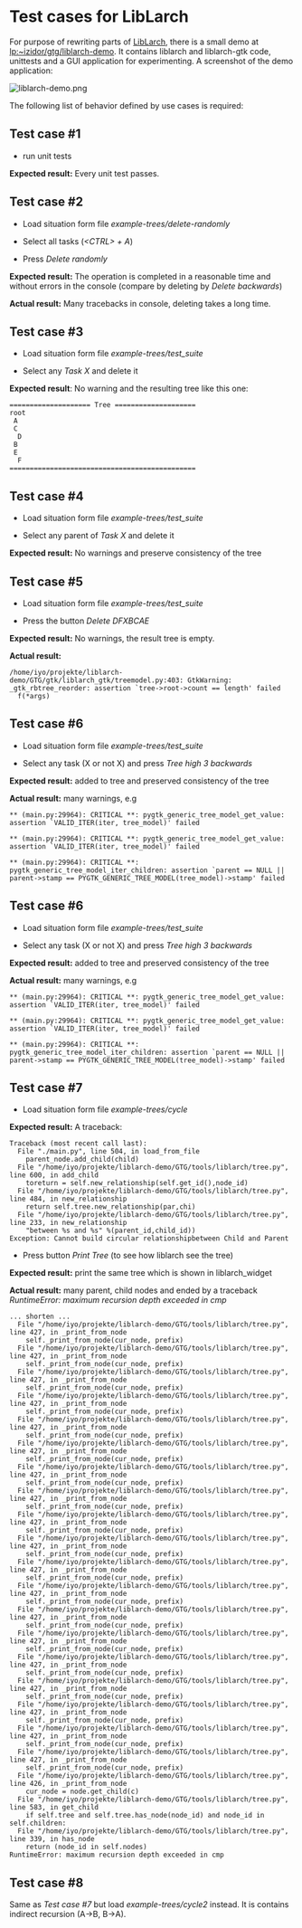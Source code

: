 # Test cases for LibLarch

For purpose of rewriting parts of [LibLarch](index), there is a
small demo at
[lp:~izidor/gtg/liblarch-demo](https://code.launchpad.net/~izidor/gtg/liblarch-demo).
It contains liblarch and liblarch-gtk code, unittests and a GUI
application for experimenting. A screenshot of the demo application:

![liblarch-demo.png](/Projects/liblarch/testcases?action=AttachFile&do=get&target=liblarch-demo.png "liblarch-demo.png")

The following list of behavior defined by use cases is required:

## Test case #1

-   run unit tests

**Expected result:** Every unit test passes.

## Test case #2

-   Load situation form file *example-trees/delete-randomly*

-   Select all tasks (*\<CTRL> + A*)

-   Press *Delete randomly*

**Expected result:** The operation is completed in a reasonable time and
without errors in the console (compare by deleting by *Delete
backwards*)

**Actual result:** Many tracebacks in console, deleting takes a long
time.

## Test case #3

-   Load situation form file *example-trees/test_suite*

-   Select any *Task X* and delete it

**Expected result**: No warning and the resulting tree like this one:

    ==================== Tree ====================
    root
     A
     C
      D
     B
     E
      F
    ==============================================

## Test case #4

-   Load situation form file *example-trees/test_suite*

-   Select any parent of *Task X* and delete it

**Expected result:** No warnings and preserve consistency of the tree

## Test case #5

-   Load situation form file *example-trees/test_suite*

-   Press the button *Delete DFXBCAE*

**Expected result:** No warnings, the result tree is empty.

**Actual result:**

    /home/iyo/projekte/liblarch-demo/GTG/gtk/liblarch_gtk/treemodel.py:403: GtkWarning: _gtk_rbtree_reorder: assertion `tree->root->count == length' failed 
      f(*args)

## Test case #6

-   Load situation form file *example-trees/test_suite*

-   Select any task (X or not X) and press *Tree high 3 backwards*

**Expected result:** added to tree and preserved consistency of the tree

**Actual result:** many warnings, e.g

    ** (main.py:29964): CRITICAL **: pygtk_generic_tree_model_get_value: assertion `VALID_ITER(iter, tree_model)' failed

    ** (main.py:29964): CRITICAL **: pygtk_generic_tree_model_get_value: assertion `VALID_ITER(iter, tree_model)' failed

    ** (main.py:29964): CRITICAL **: pygtk_generic_tree_model_iter_children: assertion `parent == NULL || parent->stamp == PYGTK_GENERIC_TREE_MODEL(tree_model)->stamp' failed

## Test case #6

-   Load situation form file *example-trees/test_suite*

-   Select any task (X or not X) and press *Tree high 3 backwards*

**Expected result:** added to tree and preserved consistency of the tree

**Actual result:** many warnings, e.g

    ** (main.py:29964): CRITICAL **: pygtk_generic_tree_model_get_value: assertion `VALID_ITER(iter, tree_model)' failed

    ** (main.py:29964): CRITICAL **: pygtk_generic_tree_model_get_value: assertion `VALID_ITER(iter, tree_model)' failed

    ** (main.py:29964): CRITICAL **: pygtk_generic_tree_model_iter_children: assertion `parent == NULL || parent->stamp == PYGTK_GENERIC_TREE_MODEL(tree_model)->stamp' failed

## Test case #7

-   Load situation form file *example-trees/cycle*

**Expected result:** A traceback:

    Traceback (most recent call last):
      File "./main.py", line 504, in load_from_file
        parent_node.add_child(child)
      File "/home/iyo/projekte/liblarch-demo/GTG/tools/liblarch/tree.py", line 600, in add_child
        toreturn = self.new_relationship(self.get_id(),node_id)
      File "/home/iyo/projekte/liblarch-demo/GTG/tools/liblarch/tree.py", line 484, in new_relationship
        return self.tree.new_relationship(par,chi)
      File "/home/iyo/projekte/liblarch-demo/GTG/tools/liblarch/tree.py", line 233, in new_relationship
        "between %s and %s" %(parent_id,child_id))
    Exception: Cannot build circular relationshipbetween Child and Parent

-   Press button *Print Tree* (to see how liblarch see the tree)

**Expected result:** print the same tree which is shown in
liblarch_widget

**Actual result:** many parent, child nodes and ended by a traceback
*RuntimeError: maximum recursion depth exceeded in cmp*

    ... shorten ...
      File "/home/iyo/projekte/liblarch-demo/GTG/tools/liblarch/tree.py", line 427, in _print_from_node
        self._print_from_node(cur_node, prefix)
      File "/home/iyo/projekte/liblarch-demo/GTG/tools/liblarch/tree.py", line 427, in _print_from_node
        self._print_from_node(cur_node, prefix)
      File "/home/iyo/projekte/liblarch-demo/GTG/tools/liblarch/tree.py", line 427, in _print_from_node
        self._print_from_node(cur_node, prefix)
      File "/home/iyo/projekte/liblarch-demo/GTG/tools/liblarch/tree.py", line 427, in _print_from_node
        self._print_from_node(cur_node, prefix)
      File "/home/iyo/projekte/liblarch-demo/GTG/tools/liblarch/tree.py", line 427, in _print_from_node
        self._print_from_node(cur_node, prefix)
      File "/home/iyo/projekte/liblarch-demo/GTG/tools/liblarch/tree.py", line 427, in _print_from_node
        self._print_from_node(cur_node, prefix)
      File "/home/iyo/projekte/liblarch-demo/GTG/tools/liblarch/tree.py", line 427, in _print_from_node
        self._print_from_node(cur_node, prefix)
      File "/home/iyo/projekte/liblarch-demo/GTG/tools/liblarch/tree.py", line 427, in _print_from_node
        self._print_from_node(cur_node, prefix)
      File "/home/iyo/projekte/liblarch-demo/GTG/tools/liblarch/tree.py", line 427, in _print_from_node
        self._print_from_node(cur_node, prefix)
      File "/home/iyo/projekte/liblarch-demo/GTG/tools/liblarch/tree.py", line 427, in _print_from_node
        self._print_from_node(cur_node, prefix)
      File "/home/iyo/projekte/liblarch-demo/GTG/tools/liblarch/tree.py", line 427, in _print_from_node
        self._print_from_node(cur_node, prefix)
      File "/home/iyo/projekte/liblarch-demo/GTG/tools/liblarch/tree.py", line 427, in _print_from_node
        self._print_from_node(cur_node, prefix)
      File "/home/iyo/projekte/liblarch-demo/GTG/tools/liblarch/tree.py", line 427, in _print_from_node
        self._print_from_node(cur_node, prefix)
      File "/home/iyo/projekte/liblarch-demo/GTG/tools/liblarch/tree.py", line 427, in _print_from_node
        self._print_from_node(cur_node, prefix)
      File "/home/iyo/projekte/liblarch-demo/GTG/tools/liblarch/tree.py", line 427, in _print_from_node
        self._print_from_node(cur_node, prefix)
      File "/home/iyo/projekte/liblarch-demo/GTG/tools/liblarch/tree.py", line 427, in _print_from_node
        self._print_from_node(cur_node, prefix)
      File "/home/iyo/projekte/liblarch-demo/GTG/tools/liblarch/tree.py", line 427, in _print_from_node
        self._print_from_node(cur_node, prefix)
      File "/home/iyo/projekte/liblarch-demo/GTG/tools/liblarch/tree.py", line 427, in _print_from_node
        self._print_from_node(cur_node, prefix)
      File "/home/iyo/projekte/liblarch-demo/GTG/tools/liblarch/tree.py", line 427, in _print_from_node
        self._print_from_node(cur_node, prefix)
      File "/home/iyo/projekte/liblarch-demo/GTG/tools/liblarch/tree.py", line 426, in _print_from_node
        cur_node = node.get_child(c)
      File "/home/iyo/projekte/liblarch-demo/GTG/tools/liblarch/tree.py", line 583, in get_child
        if self.tree and self.tree.has_node(node_id) and node_id in self.children:
      File "/home/iyo/projekte/liblarch-demo/GTG/tools/liblarch/tree.py", line 339, in has_node
        return (node_id in self.nodes)
    RuntimeError: maximum recursion depth exceeded in cmp

## Test case #8

Same as *Test case #7* but load *example-trees/cycle2* instead. It is
contains indirect recursion (A->B, B->A).
